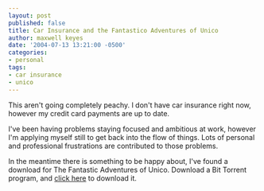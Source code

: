 ```yaml
---
layout: post
published: false
title: Car Insurance and the Fantastico Adventures of Unico
author: maxwell keyes
date: '2004-07-13 13:21:00 -0500'
categories:
- personal
tags:
- car insurance
- unico
---
```


This aren't going completely peachy. I don't have car insurance right now,
however my credit card payments are up to date.

I've been having problems staying focused and ambitious at work, however I'm
applying myself still to get back into the flow of things. Lots of personal and
professional frustrations are contributed to those problems.

In the meantime there is something to be happy about, I've found a download for
The Fantastic Adventures of Unico. Download a Bit Torrent program, and [click
here](http://www.redconfetti.com:80/torrent/Unico.torrent) to download it.
